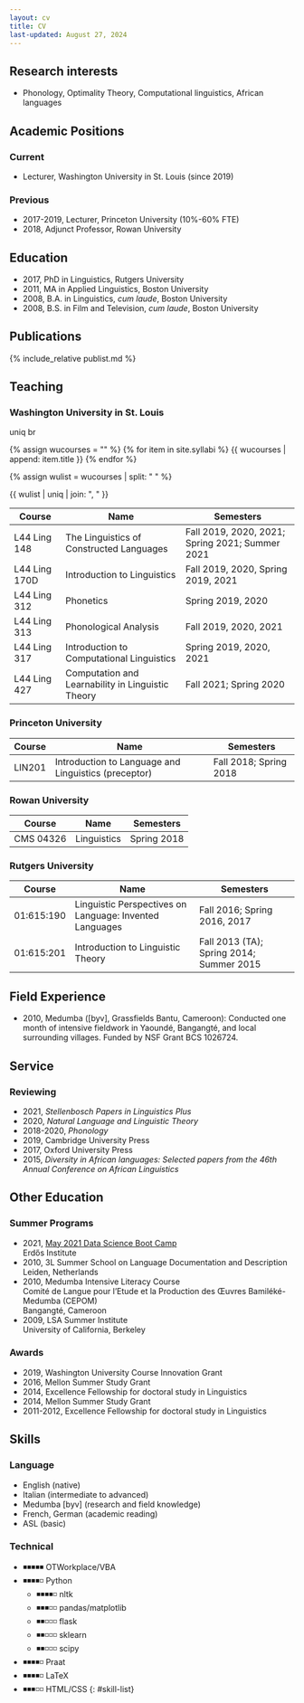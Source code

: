 ```yaml
---
layout: cv
title: CV
last-updated: August 27, 2024
---
```


## Research interests

* Phonology, Optimality Theory, Computational linguistics, African languages

## Academic Positions

### Current

* Lecturer, Washington University in St. Louis (since 2019)

### Previous

* 2017-2019, Lecturer, Princeton University (10%-60% FTE)
* 2018, Adjunct Professor, Rowan University

## Education

* 2017, PhD in Linguistics, Rutgers University
* 2011, MA in Applied Linguistics, Boston University
* 2008, B.A. in Linguistics, *cum laude*, Boston University
* 2008, B.S. in Film and Television, *cum laude*, Boston University

## Publications

{% include_relative publist.md %}

## Teaching

### Washington University in St. Louis

uniq br

{% assign wucourses = "" %}
{% for item in site.syllabi %}
  {{ wucourses | append: item.title }}
{% endfor %}

{% assign wulist =  wucourses | split: "
"  %}

{{ wulist | uniq | join: ", " }}


| Course | Name | Semesters |
|---|---|---|
| L44 Ling 148 | The Linguistics of Constructed Languages | Fall 2019, 2020, 2021; Spring 2021; Summer 2021 |
| L44 Ling 170D | Introduction to Linguistics | Fall 2019, 2020, Spring 2019, 2021 |
| L44 Ling 312 | Phonetics | Spring 2019, 2020 |
| L44 Ling 313 | Phonological Analysis | Fall 2019, 2020, 2021 |
| L44 Ling 317 | Introduction to Computational Linguistics | Spring 2019, 2020, 2021 |
| L44 Ling 427 | Computation and Learnability in Linguistic Theory | Fall 2021; Spring 2020 |

### Princeton University

| Course | Name | Semesters |
|---|---|---|
| LIN201 | Introduction to Language and Linguistics (preceptor) | Fall 2018; Spring 2018 |

### Rowan University

| Course | Name | Semesters |
|---|---|---|
| CMS 04326 | Linguistics | Spring 2018 |

### Rutgers University

| Course | Name | Semesters |
|---|---|---|
| 01:615:190 | Linguistic Perspectives on Language: Invented Languages | Fall 2016; Spring 2016, 2017 |
| 01:615:201 | Introduction to Linguistic Theory | Fall 2013 (TA); Spring 2014; Summer 2015 |

## Field Experience

* 2010, Medumba ([byv], Grassfields Bantu, Cameroon): Conducted one month of intensive fieldwork in Yaoundé, Bangangté, and local surrounding villages. Funded by NSF Grant BCS 1026724.

## Service

### Reviewing

* 2021, *Stellenbosch Papers in Linguistics Plus*
* 2020, *Natural Language and Linguistic Theory*
* 2018-2020, *Phonology*
* 2019, Cambridge University Press
* 2017, Oxford University Press
* 2015, *Diversity in African languages: Selected papers from the 46th Annual Conference on African Linguistics*

## Other Education

### Summer Programs

* 2021, [May 2021 Data Science Boot Camp](https://www.erdosinstitute.org/may2021certificates/nick-danis)<br>Erdős Institute 
* 2010, 3L Summer School on Language Documentation and Description<br>Leiden, Netherlands
* 2010, Medumba Intensive Literacy Course<br>Comité de Langue pour l’Etude et la Production des Œuvres Bamiléké-Medumba (CEPOM) <br>Bangangté, Cameroon
* 2009, LSA Summer Institute<br>University of California, Berkeley

### Awards

* 2019, Washington University Course Innovation Grant
* 2016, Mellon Summer Study Grant
* 2014, Excellence Fellowship for doctoral study in Linguistics
* 2014, Mellon Summer Study Grant
* 2011-2012, Excellence Fellowship for doctoral study in Linguistics

## Skills

### Language

* English (native)
* Italian (intermediate to advanced)
* Medumba [byv] (research and field knowledge)
* French, German (academic reading)
* ASL (basic)

### Technical

* ◾◾◾◾◾ OTWorkplace/VBA
* ◾◾◾◾◽ Python 
  * ◾◾◾◾◽ nltk 
  * ◾◾◾◽◽ pandas/matplotlib
  * ◾◾◽◽◽ flask
  * ◾◾◽◽◽ sklearn
  * ◾◾◽◽◽ scipy
* ◾◾◾◾◽ Praat
* ◾◾◾◾◽ LaTeX 
* ◾◾◾◽◽ HTML/CSS
{: #skill-list}

